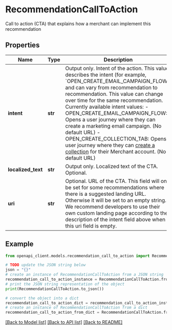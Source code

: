 # RecommendationCallToAction

Call to action (CTA) that explains how a merchant can implement this recommendation

## Properties

Name | Type | Description | Notes
------------ | ------------- | ------------- | -------------
**intent** | **str** | Output only. Intent of the action. This value describes the intent (for example, &#x60;OPEN_CREATE_EMAIL_CAMPAIGN_FLOW&#x60;) and can vary from recommendation to recommendation. This value can change over time for the same recommendation. Currently available intent values: - OPEN_CREATE_EMAIL_CAMPAIGN_FLOW: Opens a user journey where they can create a marketing email campaign. (No default URL) - OPEN_CREATE_COLLECTION_TAB: Opens a user journey where they can [create a collection](https://support.google.com/merchants/answer/9703228) for their Merchant account. (No default URL) | [optional] [readonly] 
**localized_text** | **str** | Output only. Localized text of the CTA. Optional. | [optional] [readonly] 
**uri** | **str** | Optional. URL of the CTA. This field will only be set for some recommendations where there is a suggested landing URL. Otherwise it will be set to an empty string. We recommend developers to use their own custom landing page according to the description of the intent field above when this uri field is empty. | [optional] 

## Example

```python
from openapi_client.models.recommendation_call_to_action import RecommendationCallToAction

# TODO update the JSON string below
json = "{}"
# create an instance of RecommendationCallToAction from a JSON string
recommendation_call_to_action_instance = RecommendationCallToAction.from_json(json)
# print the JSON string representation of the object
print(RecommendationCallToAction.to_json())

# convert the object into a dict
recommendation_call_to_action_dict = recommendation_call_to_action_instance.to_dict()
# create an instance of RecommendationCallToAction from a dict
recommendation_call_to_action_from_dict = RecommendationCallToAction.from_dict(recommendation_call_to_action_dict)
```
[[Back to Model list]](../README.md#documentation-for-models) [[Back to API list]](../README.md#documentation-for-api-endpoints) [[Back to README]](../README.md)


